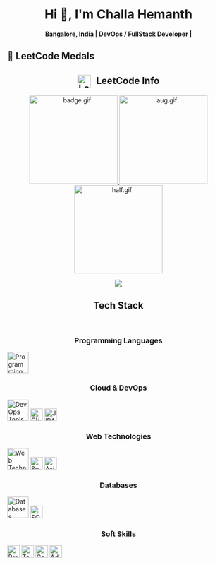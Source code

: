 <!-- Profile README for Challa Hemanth -->

<h1 align="center">Hi 👋, I'm Challa Hemanth</h1>


<p align="center">
  <strong> Bangalore, India |  DevOps / FullStack Developer | </strong>
</p>




## 🏅 LeetCode Medals





<!-- LeetCode Info Section -->
<div align="center">
  <h2>
    <img src="leetcode logo.webp" alt="LeetCode Logo" height="30" width="30" style="vertical-align: middle; margin-right: 8px;" />
    LeetCode Info
  </h2>

  <!-- Badges Section -->
  <p align="center">
    <a href="https://leetcode.com/u/Challahemanth/" target="_blank">
      <img src="badge.gif" alt="badge.gif" height="200" width="200" />
    </a>
    <a href="https://leetcode.com/u/Challahemanth/" target="_blank">
      <img src="aug.gif" alt="aug.gif" height="200" width="200" />
    </a>
    <a href="https://leetcode.com/u/Challahemanth/" target="_blank">
      <img src="half.gif" alt="half.gif" height="200" width="200" />
    </a>
  </p>

  <!-- Leetcode Heatmap -->
  <img align="top" src="https://leetcard.jacoblin.cool/Challahemanth?theme=dark&font=Nunito&ext=heatmap" />

  <!-- GitHub Stats -->
  <h2> Tech Stack</h2>
<br/>

<!-- Programming Languages -->
<h3> Programming Languages</h3>
<p align="left">
  <img src="https://skillicons.dev/icons?i=python,java,javascript,typescript,c" height="48" alt="Programming Languages" />
</p>

<!-- Cloud & DevOps -->
<h3> Cloud & DevOps</h3>
<p align="left">
  <img src="https://skillicons.dev/icons?i=aws,docker,kubernetes,jenkins,git,github,gitlab" height="48" alt="DevOps Tools" />
  <img src="https://img.shields.io/badge/CI%2FCD-blue?style=for-the-badge&logo=githubactions&logoColor=white" height="28" alt="CI/CD" />
  <img src="https://img.shields.io/badge/JIRA-0052CC?style=for-the-badge&logo=jira&logoColor=white" height="28" alt="JIRA" />
</p>

<!-- Web Technologies -->
<h3> Web Technologies</h3>
<p align="left">
  <img src="https://skillicons.dev/icons?i=react,html,css,nodejs,express,typescript,spring,fastapi" height="48" alt="Web Technologies" />
  <img src="https://img.shields.io/badge/socket.io-black?style=for-the-badge&logo=socket.io&logoColor=white" height="28" alt="Socket.io" />
  <img src="https://img.shields.io/badge/axios-5A29E4?style=for-the-badge&logo=axios&logoColor=white" height="28" alt="Axios" />
</p>

<!-- Databases -->
<h3> Databases</h3>
<p align="left">
  <img src="https://skillicons.dev/icons?i=postgresql,mysql,mongodb" height="48" alt="Databases" />
  <img src="https://img.shields.io/badge/SQL%20Server-CC2927?style=for-the-badge&logo=microsoftsqlserver&logoColor=white" height="28" alt="SQL Server" />
</p>

<!-- Soft Skills -->
<h3> Soft Skills</h3>
<p align="left">
  <img src="https://img.shields.io/badge/Problem%20Solving-0078D4?style=for-the-badge&logo=hackerrank&logoColor=white" height="28" alt="Problem Solving" />
  <img src="https://img.shields.io/badge/Team%20Collaboration-00A98F?style=for-the-badge&logo=googlemeet&logoColor=white" height="28" alt="Team Collaboration" />
  <img src="https://img.shields.io/badge/Communication-FF6F00?style=for-the-badge&logo=googlechat&logoColor=white" height="28" alt="Communication" />
  <img src="https://img.shields.io/badge/Adaptability-1F75FE?style=for-the-badge&logoColor=white" height="28" alt="Adaptability" />
</p>

<br/>

</div>
